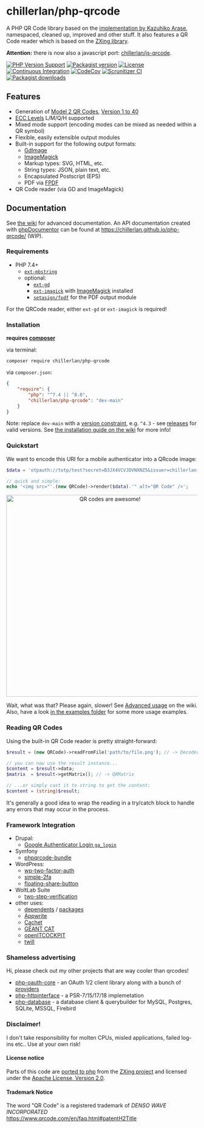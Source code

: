 # chillerlan/php-qrcode

A PHP QR Code library based on the [implementation by Kazuhiko Arase](https://github.com/kazuhikoarase/qrcode-generator),
namespaced, cleaned up, improved and other stuff. It also features a QR Code reader which is based on the [ZXing library](https://github.com/zxing/zxing).

**Attention:** there is now also a javascript port: [chillerlan/js-qrcode](https://github.com/chillerlan/js-qrcode).

[![PHP Version Support][php-badge]][php]
[![Packagist version][packagist-badge]][packagist]
[![License][license-badge]][license]
[![Continuous Integration][gh-action-badge]][gh-action]
[![CodeCov][coverage-badge]][coverage]
[![Scrunitizer CI][scrutinizer-badge]][scrutinizer]
[![Packagist downloads][downloads-badge]][downloads]

[php-badge]: https://img.shields.io/packagist/php-v/chillerlan/php-qrcode?logo=php&color=8892BF
[php]: https://www.php.net/supported-versions.php
[packagist-badge]: https://img.shields.io/packagist/v/chillerlan/php-qrcode.svg?logo=packagist
[packagist]: https://packagist.org/packages/chillerlan/php-qrcode
[license-badge]: https://img.shields.io/badge/license-MIT-green.svg
[license]: https://github.com/chillerlan/php-qrcode/blob/main/LICENSE-MIT
[coverage-badge]: https://img.shields.io/codecov/c/github/chillerlan/php-qrcode.svg?logo=codecov
[coverage]: https://codecov.io/github/chillerlan/php-qrcode
[scrutinizer-badge]: https://img.shields.io/scrutinizer/g/chillerlan/php-qrcode.svg?logo=scrutinizer
[scrutinizer]: https://scrutinizer-ci.com/g/chillerlan/php-qrcode
[downloads-badge]: https://img.shields.io/packagist/dt/chillerlan/php-qrcode.svg?logo=packagist
[downloads]: https://packagist.org/packages/chillerlan/php-qrcode/stats
[gh-action-badge]: https://img.shields.io/github/actions/workflow/status/chillerlan/php-qrcode/tests.yml?branch=main&logo=github
[gh-action]: https://github.com/chillerlan/php-qrcode/actions/workflows/tests.yml?query=branch%3Amain

## Features

- Generation of [Model 2 QR Codes](https://www.qrcode.com/en/codes/model12.html), [Version 1 to 40](https://www.qrcode.com/en/about/version.html)
- [ECC Levels](https://www.qrcode.com/en/about/error_correction.html) L/M/Q/H supported
- Mixed mode support (encoding modes can be mixed as needed within a QR symbol)
- Flexible, easily extensible output modules
- Built-in support for the following output formats:
  - [GdImage](https://www.php.net/manual/book.image)
  - [ImageMagick](https://www.php.net/manual/book.imagick)
  - Markup types: SVG, HTML, etc.
  - String types: JSON, plain text, etc.
  - Encapsulated Postscript (EPS)
  - PDF via [FPDF](https://github.com/setasign/fpdf)
- QR Code reader (via GD and ImageMagick)

## Documentation

See [the wiki](https://github.com/chillerlan/php-qrcode/wiki) for advanced documentation.
An API documentation created with [phpDocumentor](https://www.phpdoc.org/) can be found at https://chillerlan.github.io/php-qrcode/ (WIP).

### Requirements
- PHP 7.4+
  - [`ext-mbstring`](https://www.php.net/manual/book.mbstring.php)
  - optional:
    - [`ext-gd`](https://www.php.net/manual/book.image)
    - [`ext-imagick`](https://github.com/Imagick/imagick) with [ImageMagick](https://imagemagick.org) installed
    - [`setasign/fpdf`](https://github.com/setasign/fpdf) for the PDF output module

For the QRCode reader, either `ext-gd` or `ext-imagick` is required!

### Installation
**requires [composer](https://getcomposer.org)**

via terminal:
```
composer require chillerlan/php-qrcode
```
via `composer.json`:
```json
{
	"require": {
		"php": "^7.4 || ^8.0",
		"chillerlan/php-qrcode": "dev-main"
	}
}
```
Note: replace `dev-main` with a [version constraint](https://getcomposer.org/doc/articles/versions.md#writing-version-constraints), e.g. `^4.3` - see [releases](https://github.com/chillerlan/php-qrcode/releases) for valid versions.
See [the installation guide on the wiki](https://github.com/chillerlan/php-qrcode/wiki/Installation) for more info!

### Quickstart
We want to encode this URI for a mobile authenticator into a QRcode image:
```php
$data = 'otpauth://totp/test?secret=B3JX4VCVJDVNXNZ5&issuer=chillerlan.net';

// quick and simple:
echo '<img src="'.(new QRCode)->render($data).'" alt="QR Code" />';
```
<p align="center">
	<img alt="QR codes are awesome!" style="width: auto; height: 530px;" src="https://raw.githubusercontent.com/chillerlan/php-qrcode/main/.github/images/example.svg">
</p>

Wait, what was that? Please again, slower! See [Advanced usage](https://github.com/chillerlan/php-qrcode/wiki/Advanced-usage) on the wiki.
Also, have a look [in the examples folder](https://github.com/chillerlan/php-qrcode/tree/main/examples) for some more usage examples.

### Reading QR Codes

Using the built-in QR Code reader is pretty straight-forward:
```php
$result = (new QRCode)->readFromFile('path/to/file.png'); // -> DecoderResult

// you can now use the result instance...
$content = $result->data;
$matrix  = $result->getMatrix(); // -> QRMatrix

// ...or simply cast it to string to get the content:
$content = (string)$result;
```
It's generally a good idea to wrap the reading in a try/catch block to handle any errors that may occur in the process.

### Framework Integration
- Drupal:
  - [Google Authenticator Login `ga_login`](https://www.drupal.org/project/ga_login)
- Symfony
  - [phpqrcode-bundle](https://github.com/jonasarts/phpqrcode-bundle)
- WordPress:
  - [wp-two-factor-auth](https://github.com/sjinks/wp-two-factor-auth)
  - [simple-2fa](https://wordpress.org/plugins/simple-2fa/)
  - [floating-share-button](https://github.com/qriouslad/floating-share-button)
- WoltLab Suite
  - [two-step-verification](http://pluginstore.woltlab.com/file/3007-two-step-verification/)
- other uses:
  - [dependents](https://github.com/chillerlan/php-qrcode/network/dependents) / [packages](https://github.com/chillerlan/php-qrcode/network/dependents?dependent_type=PACKAGE)
  - [Appwrite](https://github.com/appwrite/appwrite)
  - [Cachet](https://github.com/CachetHQ/Cachet)
  - [GÉANT CAT](https://github.com/GEANT/CAT)
  - [openITCOCKPIT](https://github.com/it-novum/openITCOCKPIT)
  - [twill](https://github.com/area17/twill)

### Shameless advertising
Hi, please check out my other projects that are way cooler than qrcodes!

- [php-oauth-core](https://github.com/chillerlan/php-oauth-core) - an OAuth 1/2 client library along with a bunch of [providers](https://github.com/chillerlan/php-oauth-providers)
- [php-httpinterface](https://github.com/chillerlan/php-httpinterface) - a PSR-7/15/17/18 implemetation
- [php-database](https://github.com/chillerlan/php-database) - a database client & querybuilder for MySQL, Postgres, SQLite, MSSQL, Firebird

### Disclaimer!
I don't take responsibility for molten CPUs, misled applications, failed log-ins etc.. Use at your own risk!

#### License notice
Parts of this code are [ported to php](https://github.com/khanamiryan/php-qrcode-detector-decoder) from the [ZXing project](https://github.com/zxing/zxing) and licensed under the [Apache License, Version 2.0](./NOTICE).

#### Trademark Notice

The word "QR Code" is a registered trademark of *DENSO WAVE INCORPORATED*<br>
https://www.qrcode.com/en/faq.html#patentH2Title
